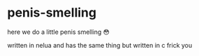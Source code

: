 # penis-smelling
here we do a little penis smelling
😳

written in nelua and has the same thing but written in c frick you
